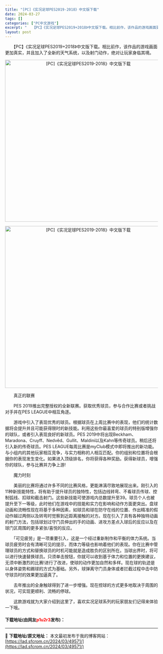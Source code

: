 ```yaml
---
title: "[PC]《实况足球PES2019-2018》中文版下载"
date: 2024-03-27
tags: []
categories: ["PC中文游戏"]
excerpt: "　　【PC】《实况足球PES2019+2018》中文版下载。相比前作，该作品的游戏画面更加真实，并且加入了全新的天气系统，以及射门动作，绝对让玩家身临其境。 　　真正的联赛 　　PES 2019推出完整授权的全新联赛。获取优秀球员，参与合作比赛或者挑战对手并在PES LEAGUE中相互角逐。 　　游&hellip;"
layout: post
---
```


 <p>　　【PC】《实况足球PES2019+2018》中文版下载。相比前作，该作品的游戏画面更加真实，并且加入了全新的天气系统，以及射门动作，绝对让玩家身临其境。</p> <p align="center"><img align="" border="0" src="https://lad.sfcrom.cn/wp-content/uploads/2024/03/20240327_660375dbd2e28.webp" width="533" alt="[PC]《实况足球PES2019-2018》中文版下载" /></p> <p align="center"><img align="" border="0" src="https://lad.sfcrom.cn/wp-content/uploads/2024/03/20240327_660375dc326f9.webp" width="533" alt="[PC]《实况足球PES2019-2018》中文版下载" /></p> <p>　　真正的联赛</p> <p>　　PES 2019推出完整授权的全新联赛。获取优秀球员，参与合作比赛或者挑战对手并在PES LEAGUE中相互角逐。</p> <p>　　游戏中引入了表现优秀的球员。根据球员在上周比赛中的表现，他们的统计数据将会提升并且可能获得限时的新技能。利用这些你最喜爱的球员的特别版增强你的球队，或者引入表现良好的新球员。PES 2019中将出现Beckham、Maradona、Cruyff、Nedvěd、Gullit、Maldini以及Kahn等传奇球员。稍后还将引入新的传奇球员。PES LEAGUE每周比赛是myClub模式中即将推出的新功能。与小组内的其他玩家相互竞争，与实力相称的人相互匹配。你的组别和位置将会根据你的表现发生变化。如果进入顶级排名，你将获得各种奖励。获得新球员，增强你的球队，参与比赛并力争上游!</p> <p>　　魔力时刻</p> <p>　　美丽的比赛将通过许多不同的比赛风格，更能淋漓尽致地展现出来。刚引入的11种新技能特性，将有助于提升球员的独特性，包括边线转弯、不看球员传球、控制弧线、扣球和截击射门。这些新技能可使游戏内总数提升至39。球员个人也被提升至下一等级，此时他们在游戏中的技能和实力在影响和动作方面更突出。盘球动画和流畅性现在将基于多种因素，如球员和球在防守在线的位置、作出精准的假动作越过两侧以及转弯时觉察到近距离接触的对方。现在引入了具有各种独特动画的射门方法，包括球划过守门员伸出的手的动画、进攻方差点入球后的反应以及在球门区周围的更多紧张/喜悦的反应。</p> <p>　　「可见疲劳」是一项重要引入，这是一个经过重新制作和平衡的体力系统。当球员疲劳时会有清晰可见的提示，而体力等级也影响着他们的表现。你在比赛中管理球员的方式和替换球员的时机可能就是造成胜负的区别所在。当球出界时，将可以进行快速替换球员。只须单击按钮，你就可以收到基于体力和位置的更换建议，无须中断激烈的比赛!进行了改进，使球的动作更加自然和多样。现在球的轨迹是以身体姿势和踢球的方式为基础。另外，球弹离守门员身体或者拦截过程中击中防守球员时的效果更加逼真了。</p> <p>　　去年推出的全身触球得到了进一步增强。现在控球的方式更多地取决于周围的状况，可实现更顺利、流畅的停球。</p> <p>　　这款游戏就为大家介绍到这里了，喜欢实况足球系列的玩家朋友们记得来体验一下哦。</p> <p><h4>下载地址(由网友<font color="red">p1u2r3</font>发布)：</h4></p> 

---
📖 **下载地址/原文地址：** 本文最初发布于我的博客网站：[https://lad.sfcrom.cn/2024/03/49571/](https://lad.sfcrom.cn/2024/03/49571/)
